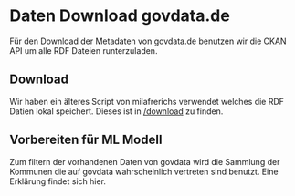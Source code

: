 # Daten Download govdata.de

Für den Download der Metadaten von govdata.de benutzen wir die CKAN API um alle RDF Dateien runterzuladen.

## Download

Wir haben ein älteres Script von milafrerichs verwendet welches die RDF Datien lokal speichert.
Dieses ist in [/download](download) zu finden.

## Vorbereiten für ML Modell

Zum filtern der vorhandenen Daten von govdata wird die Sammlung der Kommunen die auf govdata wahrscheinlich vertreten sind benutzt. Eine Erklärung findet sich hier.


